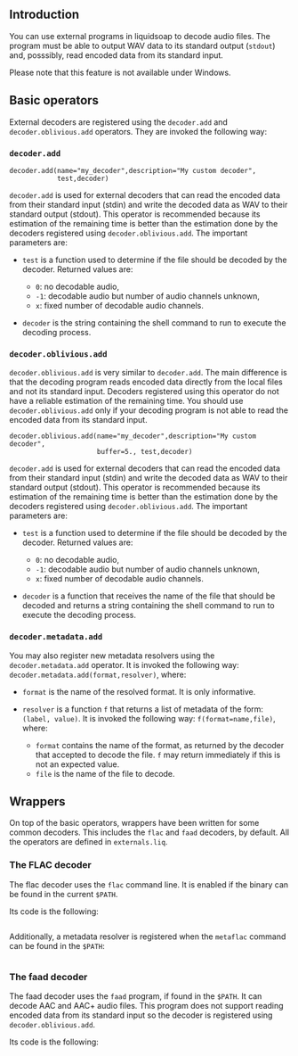## Introduction

You can use external programs in liquidsoap to decode audio files. The program must be able to
output WAV data to its standard output (`stdout`) and, posssibly, read encoded data from its
standard input.

Please note that this feature is not available under Windows.

## Basic operators

External decoders are registered using the `decoder.add` and `decoder.oblivious.add` operators.
They are invoked the following way:

### `decoder.add`

```liquidsoap
decoder.add(name="my_decoder",description="My custom decoder",
            test,decoder)
```

`decoder.add` is used for external decoders that can read the encoded data from their standard
input (stdin) and write the decoded data as WAV to their standard output (stdout). This operator
is recommended because its estimation of the remaining time is better than the estimation done
by the decoders registered using `decoder.oblivious.add`. The important parameters are:

- `test` is a function used to determine if the file should be decoded by the decoder. Returned values are:

  - `0`: no decodable audio,
  - `-1`: decodable audio but number of audio channels unknown,
  - `x`: fixed number of decodable audio channels.

- `decoder` is the string containing the shell command to run to execute the decoding process.

### `decoder.oblivious.add`

`decoder.oblivious.add` is very similar to `decoder.add`. The main difference is that the
decoding program reads encoded data directly from the local files and not its standard input.
Decoders registered using this operator do not have a reliable estimation of the remaining
time. You should use `decoder.oblivious.add` only if your decoding program is not able
to read the encoded data from its standard input.

```liquidsoap
decoder.oblivious.add(name="my_decoder",description="My custom decoder",
                      buffer=5., test,decoder)
```

`decoder.add` is used for external decoders that can read the encoded data from their standard
input (stdin) and write the decoded data as WAV to their standard output (stdout). This operator
is recommended because its estimation of the remaining time is better than the estimation done
by the decoders registered using `decoder.oblivious.add`. The important parameters are:

- `test` is a function used to determine if the file should be decoded by the decoder. Returned values are:

  - `0`: no decodable audio,
  - `-1`: decodable audio but number of audio channels unknown,
  - `x`: fixed number of decodable audio channels.

- `decoder` is a function that receives the name of the file that should be decoded and returns a string containing the shell command to run to execute the decoding process.

### `decoder.metadata.add`

You may also register new metadata resolvers using the `decoder.metadata.add` operator. It is invoked the
following way: `decoder.metadata.add(format,resolver)`, where:

- `format` is the name of the resolved format. It is only informative.
- `resolver` is a function `f` that returns a list of metadata of the form: `(label, value)`. It is invoked the following way: `f(format=name,file)`, where:

  - `format` contains the name of the format, as returned by the decoder that accepted to decode the file. `f` may return immediately if this is not an expected value.
  - `file` is the name of the file to decode.

## Wrappers

On top of the basic operators, wrappers have been written for some common decoders. This includes the `flac` and
`faad` decoders, by default. All the operators are defined in `externals.liq`.

### The FLAC decoder

The flac decoder uses the `flac` command line. It is enabled if the binary can be found in the current `$PATH`.

Its code is the following:

```{.liquidsoap include="content/liq/decoder-flac.liq"}

```

Additionally, a metadata resolver is registered when the `metaflac` command can be found in the `$PATH`:

```{.liquidsoap include="content/liq/decoder-metaflac.liq"}

```

### The faad decoder

The faad decoder uses the `faad` program, if found in the `$PATH`.
It can decode AAC and AAC+ audio files. This program does not support
reading encoded data from its standard input so the decoder is
registered using `decoder.oblivious.add`.

Its code is the following:

```{.liquidsoap include="content/liq/decoder-faad.liq"}

```
